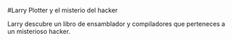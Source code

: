 #Larry Plotter y el misterio del hacker

Larry descubre un libro de ensamblador y compiladores que perteneces a un
misterioso hacker.
